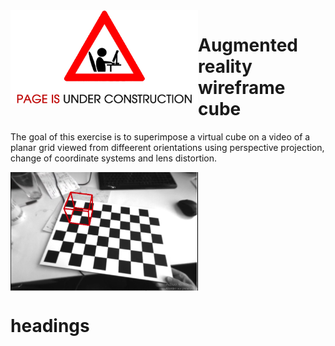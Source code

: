 <img src="https://github.com/Tarekbouamer/Vision-Algorithms-for-Mobile-Robotics/blob/master/me/PUC.png?raw=true" align="Left" width="300"/>

# Augmented reality wireframe cube
The goal of this exercise is to superimpose a virtual cube on a video of a planar grid viewed from diffeerent orientations using perspective projection, change of coordinate systems and lens distortion.

<img src="https://github.com/Tarekbouamer/Vision-Algorithms-for-Mobile-Robotics/blob/master/me/W1AR.png?raw=true" align="Center" width="300"/>

# headings
